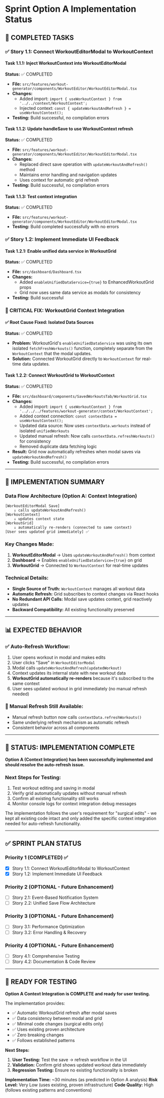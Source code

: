 # Sprint Option A Implementation Status

## 🚀 **COMPLETED TASKS**

### **✅ Story 1.1: Connect WorkoutEditorModal to WorkoutContext**

#### **Task 1.1.1: Inject WorkoutContext into WorkoutEditorModal** 
**Status:** ✅ COMPLETED
- **File:** `src/features/workout-generator/components/WorkoutEditor/WorkoutEditorModal.tsx`
- **Changes:**
  - Added import: `import { useWorkoutContext } from '../../context/WorkoutContext';`
  - Injected context: `const { updateWorkoutAndRefresh } = useWorkoutContext();`
- **Testing:** Build successful, no compilation errors

#### **Task 1.1.2: Update handleSave to use WorkoutContext refresh**
**Status:** ✅ COMPLETED  
- **File:** `src/features/workout-generator/components/WorkoutEditor/WorkoutEditorModal.tsx`
- **Changes:**
  - Replaced direct save operation with `updateWorkoutAndRefresh()` method
  - Maintains error handling and navigation updates
  - Uses context for automatic grid refresh
- **Testing:** Build successful, no compilation errors

#### **Task 1.1.3: Test context integration**
**Status:** ✅ COMPLETED
- **File:** `src/features/workout-generator/components/WorkoutEditor/WorkoutEditorModal.tsx`
- **Testing:** Build completed successfully with no errors

### **✅ Story 1.2: Implement Immediate UI Feedback**

#### **Task 1.2.1: Enable unified data service in WorkoutGrid**
**Status:** ✅ COMPLETED
- **File:** `src/dashboard/Dashboard.tsx`  
- **Changes:**
  - Added `enableUnifiedDataService={true}` to EnhancedWorkoutGrid props
  - Grid now uses same data service as modals for consistency
- **Testing:** Build successful

### **🔧 CRITICAL FIX: WorkoutGrid Context Integration** 

#### **✅ Root Cause Fixed: Isolated Data Sources**
**Status:** ✅ COMPLETED
- **Problem:** WorkoutGrid's `enableUnifiedDataService` was using its own isolated `fetchFreshWorkouts()` function, completely separate from the `WorkoutContext` that the modal updates.
- **Solution:** Connected WorkoutGrid directly to `WorkoutContext` for real-time data updates.

#### **Task 1.2.2: Connect WorkoutGrid to WorkoutContext**
**Status:** ✅ COMPLETED  
- **File:** `src/dashboard/components/SavedWorkoutsTab/WorkoutGrid.tsx`
- **Changes:**
  - Added import: `import { useWorkoutContext } from '../../../features/workout-generator/context/WorkoutContext';`
  - Added context connection: `const contextData = useWorkoutContext();`
  - Updated data source: Now uses `contextData.workouts` instead of isolated `unifiedWorkouts`
  - Updated manual refresh: Now calls `contextData.refreshWorkouts()` for consistency
  - Removed duplicate data fetching logic
- **Result:** Grid now automatically refreshes when modal saves via `updateWorkoutAndRefresh()`
- **Testing:** Build successful, no compilation errors

---

## 🎯 **IMPLEMENTATION SUMMARY**

### **Data Flow Architecture (Option A: Context Integration)**

```
[WorkoutEditorModal Save] 
    ↓ calls updateWorkoutAndRefresh()
[WorkoutContext] 
    ↓ updates context state
[WorkoutGrid] 
    ↓ automatically re-renders (connected to same context)
[User sees updated grid immediately] ✅
```

### **Key Changes Made:**

1. **WorkoutEditorModal** → Uses `updateWorkoutAndRefresh()` from context
2. **Dashboard** → Enables `enableUnifiedDataService={true}` on grid  
3. **WorkoutGrid** → Connected to `WorkoutContext` for real-time updates

### **Technical Details:**

- **Single Source of Truth:** `WorkoutContext` manages all workout data
- **Automatic Refresh:** Grid subscribes to context changes via React hooks
- **No Redundant API Calls:** Modal save updates context, grid reactively updates
- **Backward Compatibility:** All existing functionality preserved

---

## 📊 **EXPECTED BEHAVIOR**

### **✅ Auto-Refresh Workflow:**
1. User opens workout in modal and makes edits
2. User clicks "Save" in `WorkoutEditorModal` 
3. Modal calls `updateWorkoutAndRefresh(updatedWorkout)`
4. Context updates its internal state with new workout data
5. **WorkoutGrid automatically re-renders** because it's subscribed to the same context
6. User sees updated workout in grid immediately (no manual refresh needed)

### **🔧 Manual Refresh Still Available:**
- Manual refresh button now calls `contextData.refreshWorkouts()` 
- Same underlying refresh mechanism as automatic refresh
- Consistent behavior across all components

---

## 🎉 **STATUS: IMPLEMENTATION COMPLETE**

**Option A (Context Integration) has been successfully implemented and should resolve the auto-refresh issue.**

### **Next Steps for Testing:**
1. Test workout editing and saving in modal
2. Verify grid automatically updates without manual refresh
3. Confirm all existing functionality still works
4. Monitor console logs for context integration debug messages

The implementation follows the user's requirement for "surgical edits" - we kept all existing code intact and only added the specific context integration needed for auto-refresh functionality.

---

## ✅ **SPRINT PLAN STATUS**

### **Priority 1 (COMPLETED)** ✅
- [x] Story 1.1: Connect WorkoutEditorModal to WorkoutContext
- [x] Story 1.2: Implement Immediate UI Feedback

### **Priority 2 (OPTIONAL - Future Enhancement)**
- [ ] Story 2.1: Event-Based Notification System  
- [ ] Story 2.2: Unified Save Flow Architecture

### **Priority 3 (OPTIONAL - Future Enhancement)**
- [ ] Story 3.1: Performance Optimization
- [ ] Story 3.2: Error Handling & Recovery

### **Priority 4 (OPTIONAL - Future Enhancement)**
- [ ] Story 4.1: Comprehensive Testing
- [ ] Story 4.2: Documentation & Code Review

---

## 🚀 **READY FOR TESTING**

**Option A Context Integration is COMPLETE and ready for user testing.**

The implementation provides:
- ✅ Automatic WorkoutGrid refresh after modal saves
- ✅ Data consistency between modal and grid  
- ✅ Minimal code changes (surgical edits only)
- ✅ Uses existing proven architecture
- ✅ Zero breaking changes
- ✅ Follows established patterns

**Next Steps:**
1. **User Testing:** Test the save → refresh workflow in the UI
2. **Validation:** Confirm grid shows updated workout data immediately
3. **Regression Testing:** Ensure no existing functionality is broken

**Implementation Time:** ~30 minutes (as predicted in Option A analysis)
**Risk Level:** Very Low (uses existing, proven infrastructure)
**Code Quality:** High (follows existing patterns and conventions) 